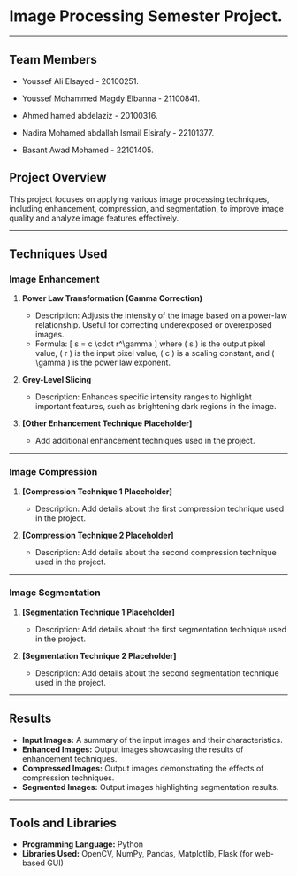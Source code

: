 # Image Processing Semester Project.
---

## Team Members
- Youssef Ali Elsayed - 20100251.

- Youssef Mohammed Magdy Elbanna - 21100841.

- Ahmed hamed abdelaziz - 20100316.

- Nadira Mohamed abdallah Ismail Elsirafy - 22101377.

- Basant Awad Mohamed - 22101405.

## Project Overview
This project focuses on applying various image processing techniques, including enhancement, compression, and segmentation, to improve image quality and analyze image features effectively.

---

## Techniques Used

### Image Enhancement
1. **Power Law Transformation (Gamma Correction)**
   - Description: Adjusts the intensity of the image based on a power-law relationship. Useful for correcting underexposed or overexposed images.
   - Formula:
     \[
     s = c \cdot r^\gamma
     \]
     where \( s \) is the output pixel value, \( r \) is the input pixel value, \( c \) is a scaling constant, and \( \gamma \) is the power law exponent.

2. **Grey-Level Slicing**
   - Description: Enhances specific intensity ranges to highlight important features, such as brightening dark regions in the image.

3. **[Other Enhancement Technique Placeholder]**
   - Add additional enhancement techniques used in the project.

---

### Image Compression
1. **[Compression Technique 1 Placeholder]**
   - Description: Add details about the first compression technique used in the project.

2. **[Compression Technique 2 Placeholder]**
   - Description: Add details about the second compression technique used in the project.

---

### Image Segmentation
1. **[Segmentation Technique 1 Placeholder]**
   - Description: Add details about the first segmentation technique used in the project.

2. **[Segmentation Technique 2 Placeholder]**
   - Description: Add details about the second segmentation technique used in the project.

---

## Results
- **Input Images:** A summary of the input images and their characteristics.
- **Enhanced Images:** Output images showcasing the results of enhancement techniques.
- **Compressed Images:** Output images demonstrating the effects of compression techniques.
- **Segmented Images:** Output images highlighting segmentation results.

---

## Tools and Libraries
- **Programming Language:** Python
- **Libraries Used:** OpenCV, NumPy, Pandas, Matplotlib, Flask (for web-based GUI)